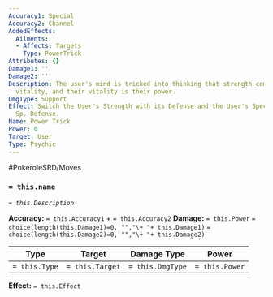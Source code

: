 ```yaml
---
Accuracy1: Special
Accuracy2: Channel
AddedEffects:
  Ailments:
  - Affects: Targets
    Type: PowerTrick
Attributes: {}
Damage1: ''
Damage2: ''
Description: The user's mind is tricked into thinking that strength comes from their
  vitality, and their vitality is their power.
DmgType: Support
Effect: Switch the User's Strength with its Defense and the User's Special with its
  Sp. Defense.
Name: Power Trick
Power: 0
Target: User
Type: Psychic
---
```


#PokeroleSRD/Moves

### `= this.name` 
*`= this.Description`*

**Accuracy:** `= this.Accuracy1` + `= this.Accuracy2`
**Damage:** `= this.Power` `= choice(length(this.Damage1)=0, "","\+ "+ this.Damage1)` `= choice(length(this.Damage2)=0, "","\+ "+ this.Damage2)`

| Type          | Target          | Damage Type          | Power          |
| ------------- | --------------- | ---------------- | -------------- |
| `= this.Type` | `= this.Target` | `= this.DmgType` | `= this.Power` | 

**Effect:** `= this.Effect`